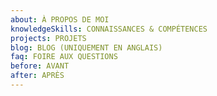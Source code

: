 ```yaml
---
about: À PROPOS DE MOI
knowledgeSkills: CONNAISSANCES & COMPÉTENCES
projects: PROJETS
blog: BLOG (UNIQUEMENT EN ANGLAIS)
faq: FOIRE AUX QUESTIONS
before: AVANT
after: APRÈS
---
```

